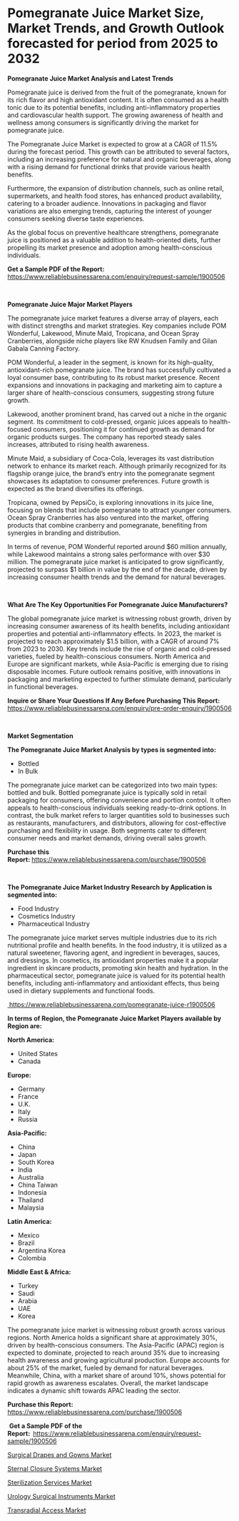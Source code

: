 <p><h1>Pomegranate Juice Market Size, Market Trends, and Growth Outlook forecasted for period from 2025 to 2032</h1></p><p><strong>Pomegranate Juice Market Analysis and Latest Trends</strong></p>
<p><p>Pomegranate juice is derived from the fruit of the pomegranate, known for its rich flavor and high antioxidant content. It is often consumed as a health tonic due to its potential benefits, including anti-inflammatory properties and cardiovascular health support. The growing awareness of health and wellness among consumers is significantly driving the market for pomegranate juice. </p><p>The Pomegranate Juice Market is expected to grow at a CAGR of 11.5% during the forecast period. This growth can be attributed to several factors, including an increasing preference for natural and organic beverages, along with a rising demand for functional drinks that provide various health benefits. </p><p>Furthermore, the expansion of distribution channels, such as online retail, supermarkets, and health food stores, has enhanced product availability, catering to a broader audience. Innovations in packaging and flavor variations are also emerging trends, capturing the interest of younger consumers seeking diverse taste experiences. </p><p>As the global focus on preventive healthcare strengthens, pomegranate juice is positioned as a valuable addition to health-oriented diets, further propelling its market presence and adoption among health-conscious individuals.</p></p>
<p><strong>Get a Sample PDF of the Report:&nbsp;</strong> <a href="https://www.reliablebusinessarena.com/enquiry/request-sample/1900506?utm_campaign=3497&utm_medium=2&utm_source=Github&utm_content=ia&utm_term=07042025&utm_id=pomegranate-juice">https://www.reliablebusinessarena.com/enquiry/request-sample/1900506</a></p>
<p>&nbsp;</p>
<p><strong>Pomegranate Juice Major Market Players</strong></p>
<p><p>The pomegranate juice market features a diverse array of players, each with distinct strengths and market strategies. Key companies include POM Wonderful, Lakewood, Minute Maid, Tropicana, and Ocean Spray Cranberries, alongside niche players like RW Knudsen Family and Gilan Gabala Canning Factory.</p><p>POM Wonderful, a leader in the segment, is known for its high-quality, antioxidant-rich pomegranate juice. The brand has successfully cultivated a loyal consumer base, contributing to its robust market presence. Recent expansions and innovations in packaging and marketing aim to capture a larger share of health-conscious consumers, suggesting strong future growth.</p><p>Lakewood, another prominent brand, has carved out a niche in the organic segment. Its commitment to cold-pressed, organic juices appeals to health-focused consumers, positioning it for continued growth as demand for organic products surges. The company has reported steady sales increases, attributed to rising health awareness.</p><p>Minute Maid, a subsidiary of Coca-Cola, leverages its vast distribution network to enhance its market reach. Although primarily recognized for its flagship orange juice, the brand’s entry into the pomegranate segment showcases its adaptation to consumer preferences. Future growth is expected as the brand diversifies its offerings.</p><p>Tropicana, owned by PepsiCo, is exploring innovations in its juice line, focusing on blends that include pomegranate to attract younger consumers. Ocean Spray Cranberries has also ventured into the market, offering products that combine cranberry and pomegranate, benefiting from synergies in branding and distribution.</p><p>In terms of revenue, POM Wonderful reported around $60 million annually, while Lakewood maintains a strong sales performance with over $30 million. The pomegranate juice market is anticipated to grow significantly, projected to surpass $1 billion in value by the end of the decade, driven by increasing consumer health trends and the demand for natural beverages.</p></p>
<p>&nbsp;</p>
<p><strong>What Are The Key Opportunities For Pomegranate Juice Manufacturers?</strong></p>
<p><p>The global pomegranate juice market is witnessing robust growth, driven by increasing consumer awareness of its health benefits, including antioxidant properties and potential anti-inflammatory effects. In 2023, the market is projected to reach approximately $1.5 billion, with a CAGR of around 7% from 2023 to 2030. Key trends include the rise of organic and cold-pressed varieties, fueled by health-conscious consumers. North America and Europe are significant markets, while Asia-Pacific is emerging due to rising disposable incomes. Future outlook remains positive, with innovations in packaging and marketing expected to further stimulate demand, particularly in functional beverages.</p></p>
<p><strong>Inquire or Share Your Questions If Any Before Purchasing This Report:</strong> <a href="https://www.reliablebusinessarena.com/enquiry/pre-order-enquiry/1900506?utm_campaign=3497&utm_medium=2&utm_source=Github&utm_content=ia&utm_term=07042025&utm_id=pomegranate-juice">https://www.reliablebusinessarena.com/enquiry/pre-order-enquiry/1900506</a></p>
<p>&nbsp;</p>
<p><strong>Market Segmentation</strong></p>
<p><strong>The Pomegranate Juice Market Analysis by types is segmented into:</strong></p>
<p><ul><li>Bottled</li><li>In Bulk</li></ul></p>
<p><p>The pomegranate juice market can be categorized into two main types: bottled and bulk. Bottled pomegranate juice is typically sold in retail packaging for consumers, offering convenience and portion control. It often appeals to health-conscious individuals seeking ready-to-drink options. In contrast, the bulk market refers to larger quantities sold to businesses such as restaurants, manufacturers, and distributors, allowing for cost-effective purchasing and flexibility in usage. Both segments cater to different consumer needs and market demands, driving overall sales growth.</p></p>
<p><strong>Purchase this Report:&nbsp;</strong><a href="https://www.reliablebusinessarena.com/purchase/1900506?utm_campaign=3497&utm_medium=2&utm_source=Github&utm_content=ia&utm_term=07042025&utm_id=pomegranate-juice">https://www.reliablebusinessarena.com/purchase/1900506</a></p>
<p>&nbsp;</p>
<p><strong>The Pomegranate Juice Market Industry Research by Application is segmented into:</strong></p>
<p><ul><li>Food Industry</li><li>Cosmetics Industry</li><li>Pharmaceutical Industry</li></ul></p>
<p><p>The pomegranate juice market serves multiple industries due to its rich nutritional profile and health benefits. In the food industry, it is utilized as a natural sweetener, flavoring agent, and ingredient in beverages, sauces, and dressings. In cosmetics, its antioxidant properties make it a popular ingredient in skincare products, promoting skin health and hydration. In the pharmaceutical sector, pomegranate juice is valued for its potential health benefits, including anti-inflammatory and antioxidant effects, thus being used in dietary supplements and functional foods.</p></p>
<p><a href="https://www.reliablebusinessarena.com/pomegranate-juice-r1900506?utm_campaign=3497&utm_medium=2&utm_source=Github&utm_content=ia&utm_term=07042025&utm_id=pomegranate-juice">&nbsp;https://www.reliablebusinessarena.com/pomegranate-juice-r1900506</a></p>
<p><strong>In terms of Region, the Pomegranate Juice Market Players available by Region are:</strong></p>
<p>
    <p> <strong> North America: </strong>
        <ul>
            <li>United States</li>
            <li>Canada</li>
        </ul>
        </p> 
    <p> <strong> Europe: </strong>
        <ul>
            <li>Germany</li>
            <li>France</li>
            <li>U.K.</li>
            <li>Italy</li>
            <li>Russia</li>
        </ul>
        </p> 
    <p> <strong> Asia-Pacific: </strong>
        <ul>
            <li>China</li>
            <li>Japan</li>
            <li>South Korea</li>
            <li>India</li>
            <li>Australia</li>
            <li>China Taiwan</li>
            <li>Indonesia</li>
            <li>Thailand</li>
            <li>Malaysia</li>
        </ul>
        </p> 
    <p> <strong> Latin America: </strong>
        <ul>
            <li>Mexico</li>
            <li>Brazil</li>
            <li>Argentina Korea</li>
            <li>Colombia</li>
        </ul>
        </p> 
    <p> <strong> Middle East & Africa: </strong>
        <ul>
            <li>Turkey</li>
            <li>Saudi</li>
            <li>Arabia</li>
            <li>UAE</li>
            <li>Korea</li>
        </ul>
    </p>
    </p>
<p><p>The pomegranate juice market is witnessing robust growth across various regions. North America holds a significant share at approximately 30%, driven by health-conscious consumers. The Asia-Pacific (APAC) region is expected to dominate, projected to reach around 35% due to increasing health awareness and growing agricultural production. Europe accounts for about 25% of the market, fueled by demand for natural beverages. Meanwhile, China, with a market share of around 10%, shows potential for rapid growth as awareness escalates. Overall, the market landscape indicates a dynamic shift towards APAC leading the sector.</p></p>
<p><strong>Purchase this Report: </strong><a href="https://www.reliablebusinessarena.com/purchase/1900506?utm_campaign=3497&utm_medium=2&utm_source=Github&utm_content=ia&utm_term=07042025&utm_id=pomegranate-juice">https://www.reliablebusinessarena.com/purchase/1900506</a></p>
<p>&nbsp;<strong>Get a Sample PDF of the Report:&nbsp;&nbsp;</strong><a href="https://www.reliablebusinessarena.com/enquiry/request-sample/1900506?utm_campaign=3497&utm_medium=2&utm_source=Github&utm_content=ia&utm_term=07042025&utm_id=pomegranate-juice">https://www.reliablebusinessarena.com/enquiry/request-sample/1900506</a></p>
<p><strong></strong></p>
<p><p><a href="https://www.linkedin.com/pulse/pulse-surgical-drapes-gowns-rhythms-change-market-resonance-lp2je?utm_campaign=3497&utm_medium=2&utm_source=Github&utm_content=ia&utm_term=07042025&utm_id=pomegranate-juice">Surgical Drapes and Gowns Market</a></p><p><a href="https://www.linkedin.com/pulse/comprehensive-market-analysis-sternal-closure-systems-trends-uj6ec?utm_campaign=3497&utm_medium=2&utm_source=Github&utm_content=ia&utm_term=07042025&utm_id=pomegranate-juice">Sternal Closure Systems Market</a></p><p><a href="https://www.linkedin.com/pulse/detailed-report-sterilization-services-market-value-segments-cyc6c?utm_campaign=3497&utm_medium=2&utm_source=Github&utm_content=ia&utm_term=07042025&utm_id=pomegranate-juice">Sterilization Services Market</a></p><p><a href="https://www.linkedin.com/pulse/urology-surgical-instruments-market-analysis-major-challenges-yzkpe?utm_campaign=3497&utm_medium=2&utm_source=Github&utm_content=ia&utm_term=07042025&utm_id=pomegranate-juice">Urology Surgical Instruments Market</a></p><p><a href="https://www.linkedin.com/pulse/strategic-market-research-report-transradial-access-anticipated-mrhlc?utm_campaign=3497&utm_medium=2&utm_source=Github&utm_content=ia&utm_term=07042025&utm_id=pomegranate-juice">Transradial Access Market</a></p></p>